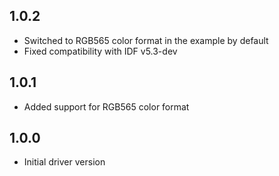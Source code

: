 ## 1.0.2

- Switched to RGB565 color format in the example by default
- Fixed compatibility with IDF v5.3-dev

## 1.0.1

- Added support for RGB565 color format

## 1.0.0

- Initial driver version
